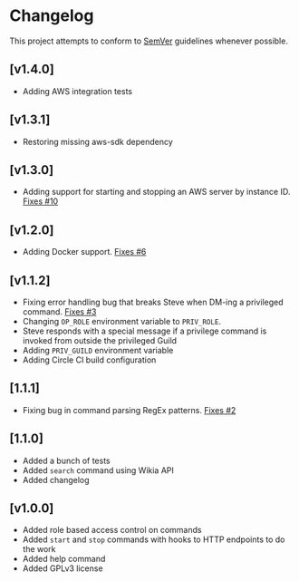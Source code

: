 # Changelog
This project attempts to conform to [SemVer](https://semver.org/) guidelines whenever possible.

## [v1.4.0]
* Adding AWS integration tests

## [v1.3.1]
* Restoring missing aws-sdk dependency

## [v1.3.0]
* Adding support for starting and stopping an AWS server by instance ID. [Fixes #10](https://github.com/Ubunfu/mc-steve/issues/10)

## [v1.2.0]
* Adding Docker support.  [Fixes #6](https://github.com/Ubunfu/mc-steve/issues/6)

## [v1.1.2]
* Fixing error handling bug that breaks Steve when DM-ing a privileged command.  [Fixes #3](https://github.com/Ubunfu/mc-steve/issues/3)
* Changing `OP_ROLE` environment variable to `PRIV_ROLE`.
* Steve responds with a special message if a privilege command is invoked from outside the privileged Guild
* Adding `PRIV_GUILD` environment variable
* Adding Circle CI build configuration

## [1.1.1]
* Fixing bug in command parsing RegEx patterns. [Fixes #2](https://github.com/Ubunfu/mc-steve/issues/2)

## [1.1.0]
* Added a bunch of tests
* Added `search` command using Wikia API
* Added changelog

## [v1.0.0]
* Added role based access control on commands
* Added `start` and `stop` commands with hooks to HTTP endpoints to do the work
* Added help command
* Added GPLv3 license